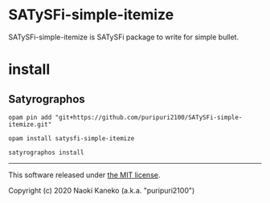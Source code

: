 # SATySFi-simple-itemize

SATySFi-simple-itemize is SATySFi package to write for simple bullet.

# install

## Satyrographos

```
opam pin add "git+https://github.com/puripuri2100/SATySFi-simple-itemize.git"

opam install satysfi-simple-itemize

satyrographos install
```

---

This software released under [the MIT license](https://github.com/puripuri2100/SATySFi-simple-itemize/blob/master/LICENSE).

Copyright (c) 2020 Naoki Kaneko (a.k.a. "puripuri2100")
